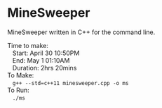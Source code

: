 # MineSweeper
MineSweeper written in C++ for the command line. 

Time to make:  
&nbsp;&nbsp;&nbsp;Start: April 30 10:50PM   
&nbsp;&nbsp;&nbsp;End: May 1 01:10AM   
&nbsp;&nbsp;&nbsp;Duration: 2hrs 20mins  
To Make:  
&nbsp;&nbsp;&nbsp;`g++ --std=c++11 minesweeper.cpp -o ms`   
To Run:  
&nbsp;&nbsp;&nbsp;`./ms`

